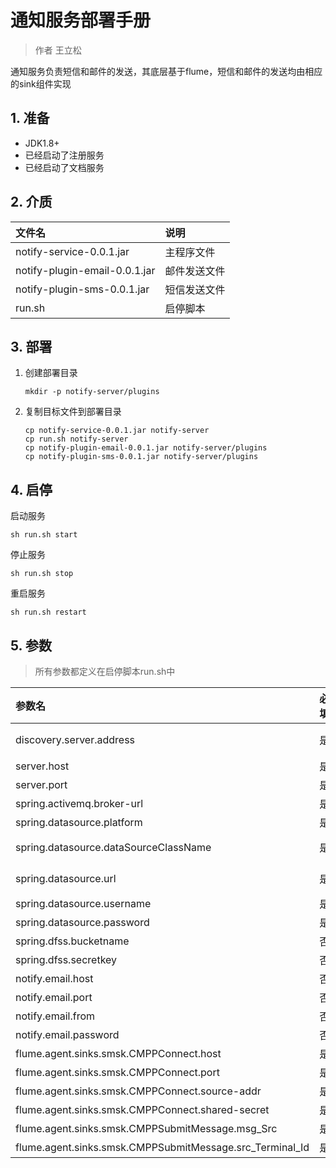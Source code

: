 # 通知服务部署手册

> 作者 王立松

通知服务负责短信和邮件的发送，其底层基于flume，短信和邮件的发送均由相应的sink组件实现

## 1. 准备

- JDK1.8+
- 已经启动了注册服务
- 已经启动了文档服务

## 2. 介质

| 文件名                        | 说明         |
| :---------------------------- | :----------- |
| notify-service-0.0.1.jar      | 主程序文件   |
| notify-plugin-email-0.0.1.jar | 邮件发送文件 |
| notify-plugin-sms-0.0.1.jar   | 短信发送文件 |
| run.sh                        | 启停脚本     |

## 3. 部署

1. 创建部署目录

   ```
   mkdir -p notify-server/plugins
   ```

2. 复制目标文件到部署目录

   ```
   cp notify-service-0.0.1.jar notify-server
   cp run.sh notify-server
   cp notify-plugin-email-0.0.1.jar notify-server/plugins
   cp notify-plugin-sms-0.0.1.jar notify-server/plugins
   ```

## 4. 启停

启动服务

```shell
sh run.sh start
```

停止服务

```shell
sh run.sh stop
```

重启服务

```shell
sh run.sh restart
```

## 5. 参数

> 所有参数都定义在启停脚本run.sh中

| 参数名                                                   | 必填 | 说明                                                 |
| :------------------------------------------------------- | :--- | :--------------------------------------------------- |
| discovery.server.address                                 | 是   | 注册服务的地址，当集群模式时配置多个地址逗号分隔     |
| server.host                                              | 是   | 服务绑定IP                                           |
| server.port                                              | 是   | 服务绑定端口                                         |
| spring.activemq.broker-url                               | 是   | 短信邮件推送ActiveMQ地址                             |
| spring.datasource.platform                               | 是   | 数据库平台类型，例如oracle                           |
| spring.datasource.dataSourceClassName                    | 是   | 数据库JDBC驱动，例如 oracle.jdbc.driver.OracleDriver |
| spring.datasource.url                                    | 是   | 数据库url，例如jdbc:oracle:thin:@127.0.0.1:1521:orcl |
| spring.datasource.username                               | 是   | 数据库用户名                                         |
| spring.datasource.password                               | 是   | 数据库密码                                           |
| spring.dfss.bucketname                                   | 否   | 文档服务桶名称                                       |
| spring.dfss.secretkey                                    | 否   | 文档服务密码                                         |
| notify.email.host                                        | 否   | 发件服务器                                           |
| notify.email.port                                        | 否   | 发件服务器端口                                       |
| notify.email.from                                        | 否   | 发件人账号                                           |
| notify.email.password                                    | 否   | 发件人密码                                           |
| flume.agent.sinks.smsk.CMPPConnect.host                  | 是   | 短信网关地址                                         |
| flume.agent.sinks.smsk.CMPPConnect.port                  | 是   | 短信网关端口                                         |
| flume.agent.sinks.smsk.CMPPConnect.source-addr           | 是   | 短信网关登录ID                                       |
| flume.agent.sinks.smsk.CMPPConnect.shared-secret         | 是   | 短信网关登录密码                                     |
| flume.agent.sinks.smsk.CMPPSubmitMessage.msg_Src         | 是   | 短信网关登录ID                                       |
| flume.agent.sinks.smsk.CMPPSubmitMessage.src_Terminal_Id | 是   | 短信网关服务代码或前缀                               |
